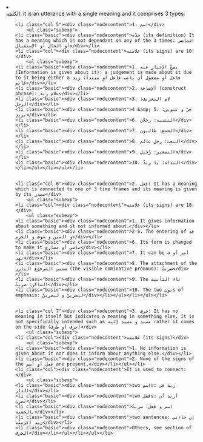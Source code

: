 <li class="col 4"><div class="nodecontent">الكلمة: it is an utterance with a single meaning and it comprises 3 types:</div>
		<ul class="subexp">



	<li class="col 5"><div class="nodecontent">اسم .1</div>
		<ul class="subexp">
	<li class="basic"><div class="nodecontent">حدّه (its definition) It has a meaning which is not dependant on any of the 3 times: الماضي أو الحال أو الإستقبال</div></li>
	<li class="col"><div class="nodecontent">علامته (its signs) are 10:</div>
		<ul class="subexp">
	<li class="basic"><div class="nodecontent">1. يصحّ الإخبار عنه (Information is given about it): a judgement is made about it due to it being either a فاعل أو مفعول أي نائب فاعل أو مبتدأ: زيد قائم</div></li>
	<li class="basic"><div class="nodecontent">2. ألإضافة (construct phrase): غلام زيد</div></li>
	<li class="basic"><div class="nodecontent">3. لام التعريف: الرجل</div></li>
	<li class="basic"><div class="nodecontent">4 &amp; 5. جرّ و تنوين: بزيدٍ</div></li>
	<li class="basic"><div class="nodecontent">6. التثنية: رجلان</div></li>
	<li class="basic"><div class="nodecontent">7. الجمع: طالبون</div></li>
	<li class="basic"><div class="nodecontent">8. النعت: رجل عالم</div></li>
	<li class="basic"><div class="nodecontent">9. التصغير: رُجَيل</div></li>
	<li class="basic"><div class="nodecontent">10. النداء: يا زيدُ</div></li></ul></li></ul></li>


	<li class="col 6"><div class="nodecontent">2. فعل: It has a meaning which is connected to one of 3 time frames and its meaning is given by its مصدر</div>
		<ul class="subexp">
	<li class="col"><div class="nodecontent">علامته (its signs) are 10:</div>
		<ul class="subexp">
	<li class="basic"><div class="nodecontent">1. It gives information about something and it not informed about.</div></li>
	<li class="basic"><div class="nodecontent">2-5. The entering of قد و السين و سَوفَ و الجزم</div></li>
	<li class="basic"><div class="nodecontent">6. Its form is changed to make it ماضي أو مضارع</div></li>
	<li class="basic"><div class="nodecontent">7. It can be a أمر أو نهي</div></li>
	<li class="basic"><div class="nodecontent">8. The attachment of the ضمير المرفوع البارز (the visible nominative pronoun): ضربتَُِ</div></li>
	<li class="basic"><div class="nodecontent">9. The تاء التأنيث الساكن: ضربتْ</div></li>
	<li class="basic"><div class="nodecontent">10. The two نونs of emphasis: ليضربنّ و ليضربنْ</div></li></ul></li></ul></li>


	<li class="col 7"><div class="nodecontent">3. حرف: It has no meaning in itself but indicates a meaning in something else. It is not specifically intended such as مسند و مسند إليه rather it comes on the side (حرف أو طرف)</div>
		<ul class="subexp">
	<li class="col"><div class="nodecontent">علامته (its signs)</div>
		<ul class="subexp">
	<li class="basic"><div class="nodecontent">1. No information is given about it nor does it inform about anything else.</div></li>
	<li class="basic"><div class="nodecontent">2. None of the signs of the فعل أو أسم are present.</div></li></ul></li>
	<li class="col"><div class="nodecontent">It is used to connect:</div>
		<ul class="subexp">
	<li class="basic"><div class="nodecontent">two اسمs: زيد قي الدار</div></li>
	<li class="basic"><div class="nodecontent">two فعلs: أريد أن تَضربَ</div></li>
	<li class="basic"><div class="nodecontent">اسم و فعل: ضربتُ بالخشبة</div></li>
	<li class="basic"><div class="nodecontent">two sentences: إن جاءني زيد أكرَمتُه</div></li>
	<li class="basic"><div class="nodecontent">Others, see section of الحرف</div></li></ul></li></ul></li>
</ul></li>